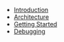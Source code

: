- [Introduction](./introduction.md)
- [Architecture](./architecture.md)
- [Getting Started](./getting_started.md)
- [Debugging](./debugging.md)
